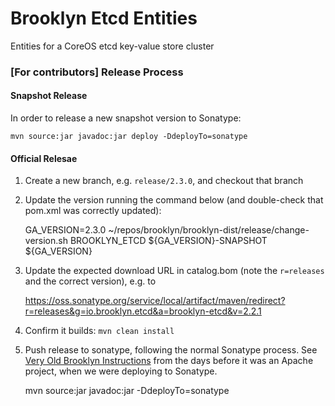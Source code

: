 # Brooklyn Etcd Entities

Entities for a CoreOS etcd key-value store cluster


### [For contributors] Release Process

#### Snapshot Release

In order to release a new snapshot version to Sonatype:

    mvn source:jar javadoc:jar deploy -DdeployTo=sonatype


#### Official Relesae

1. Create a new branch, e.g. `release/2.3.0`, and checkout that branch

2. Update the version running the command below (and double-check that pom.xml was correctly updated):

    GA_VERSION=2.3.0
    ~/repos/brooklyn/brooklyn-dist/release/change-version.sh BROOKLYN_ETCD ${GA_VERSION}-SNAPSHOT ${GA_VERSION}

3. Update the expected download URL in catalog.bom (note the `r=releases` and the correct version), e.g. to

    https://oss.sonatype.org/service/local/artifact/maven/redirect?r=releases&g=io.brooklyn.etcd&a=brooklyn-etcd&v=2.2.1

4. Confirm it builds: `mvn clean install`

5. Push release to sonatype, following the normal Sonatype process. See 
   [Very Old Brooklyn Instructions](https://github.com/brooklyncentral/brooklyn/blob/0.7.0-M1/docs/dev/tips/release.md)
   from the days before it was an Apache project, when we were deploying to Sonatype.

    mvn source:jar javadoc:jar -DdeployTo=sonatype

